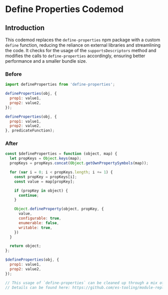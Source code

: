 # Define Properties Codemod

## Introduction

This codemod replaces the `define-properties` npm package with a custom `define` function, reducing the reliance on external libraries and streamlining the code. It checks for the usage of the `supportsDescriptors` method and modifies the calls to `define-properties` accordingly, ensuring better performance and a smaller bundle size.

### Before

```javascript
import defineProperties from 'define-properties';

defineProperties(obj, {
  prop1: value1,
  prop2: value2,
});

defineProperties(obj, {
  prop1: value1,
  prop2: value2,
}, predicateFunction);
```

### After

```javascript
const $defineProperties = function (object, map) {
  let propKeys = Object.keys(map);
  propKeys = propKeys.concat(Object.getOwnPropertySymbols(map));

  for (var i = 0; i < propKeys.length; i += 1) {
    const propKey = propKeys[i];
    const value = map[propKey];

    if (propKey in object) {
      continue;
    }

    Object.defineProperty(object, propKey, {
      value,
      configurable: true,
      enumerable: false,
      writable: true,
    })
  }

  return object;
};

$defineProperties(obj, {
  prop1: value1,
  prop2: value2,
});

// This usage of `define-properties` can be cleaned up through a mix of Object.defineProperty() and a custom predicate function.
// Details can be found here: https://github.com/es-tooling/module-replacements-codemods/issues/66
```